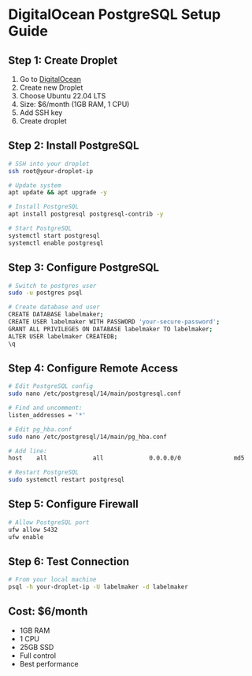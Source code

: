 # DigitalOcean PostgreSQL Setup Guide

## Step 1: Create Droplet
1. Go to [DigitalOcean](https://digitalocean.com)
2. Create new Droplet
3. Choose Ubuntu 22.04 LTS
4. Size: $6/month (1GB RAM, 1 CPU)
5. Add SSH key
6. Create droplet

## Step 2: Install PostgreSQL
```bash
# SSH into your droplet
ssh root@your-droplet-ip

# Update system
apt update && apt upgrade -y

# Install PostgreSQL
apt install postgresql postgresql-contrib -y

# Start PostgreSQL
systemctl start postgresql
systemctl enable postgresql
```

## Step 3: Configure PostgreSQL
```bash
# Switch to postgres user
sudo -u postgres psql

# Create database and user
CREATE DATABASE labelmaker;
CREATE USER labelmaker WITH PASSWORD 'your-secure-password';
GRANT ALL PRIVILEGES ON DATABASE labelmaker TO labelmaker;
ALTER USER labelmaker CREATEDB;
\q
```

## Step 4: Configure Remote Access
```bash
# Edit PostgreSQL config
sudo nano /etc/postgresql/14/main/postgresql.conf

# Find and uncomment:
listen_addresses = '*'

# Edit pg_hba.conf
sudo nano /etc/postgresql/14/main/pg_hba.conf

# Add line:
host    all             all             0.0.0.0/0               md5

# Restart PostgreSQL
sudo systemctl restart postgresql
```

## Step 5: Configure Firewall
```bash
# Allow PostgreSQL port
ufw allow 5432
ufw enable
```

## Step 6: Test Connection
```bash
# From your local machine
psql -h your-droplet-ip -U labelmaker -d labelmaker
```

## Cost: $6/month
- 1GB RAM
- 1 CPU
- 25GB SSD
- Full control
- Best performance
